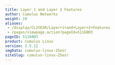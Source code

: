 ```yaml
---
title: Layer 1 and Layer 2 Features
author: Cumulus Networks
weight: 19
aliases:
 - /display/CL25ESR/Layer+1+and+Layer+2+Features
 - /pages/viewpage.action?pageId=5116003
pageID: 5116003
product: Cumulus Linux
version: 2.5.12
imgData: cumulus-linux-25esr
siteSlug: cumulus-linux-25esr
---
```


